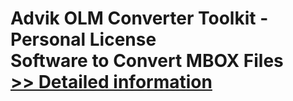 # Advik OLM Converter Toolkit - Personal License<br />Software to Convert MBOX Files<br />[>> Detailed information](https://secure.shareit.com/shareit/product.html?productid=300808475&affiliateid=200057808)